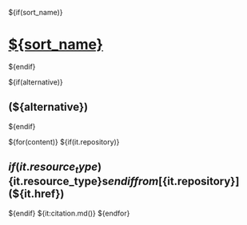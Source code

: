 
${if(sort_name)}
# [${sort_name}](./)
${endif}

${if(alternative)}
## (${alternative})
${endif}

${for(content)}
${if(it.repository)}

## ${if(it.resource_type)}${it.resource_type}s${endif} from [${it.repository}](${it.href})

${endif}
${it:citation.md()}
${endfor}


